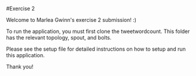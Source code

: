 #Exercise 2

Welcome to Marlea Gwinn's exercise 2 submission! :)

To run the application, you must first clone the tweetwordcount. 
This folder has the relevant topology, spout, and bolts.

Please see the setup file for detailed instructions on how to setup and run this application.

Thank you!
